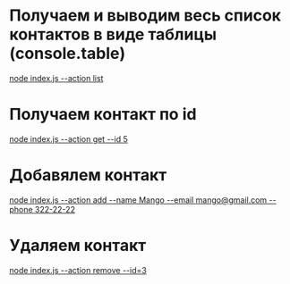 # Получаем и выводим весь список контактов в виде таблицы (console.table)

[node index.js --action list](https://ibb.co/R7054Dm)

# Получаем контакт по id

[node index.js --action get --id 5](https://ibb.co/3pjggm6)

# Добавялем контакт

[node index.js --action add --name Mango --email mango@gmail.com --phone 322-22-22](https://ibb.co/1X7Hh2c)

# Удаляем контакт

[node index.js --action remove --id=3](https://ibb.co/ThYMv9j)
